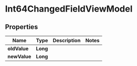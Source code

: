 

# Int64ChangedFieldViewModel


## Properties

| Name | Type | Description | Notes |
|------------ | ------------- | ------------- | -------------|
|**oldValue** | **Long** |  |  |
|**newValue** | **Long** |  |  |




